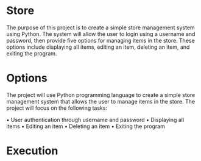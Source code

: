 # Store

The purpose of this project is to create a simple store management system using
Python. The system will allow the user to login using a username and password, then
provide five options for managing items in the store. These options include displaying
all items, editing an item, deleting an item, and exiting the program.


# Options
The project will use Python programming language to create a simple store
management system that allows the user to manage items in the store. The project will
focus on the following tasks:

• User authentication through username and password
• Displaying all items
• Editing an item
• Deleting an item
• Exiting the program

# Execution
